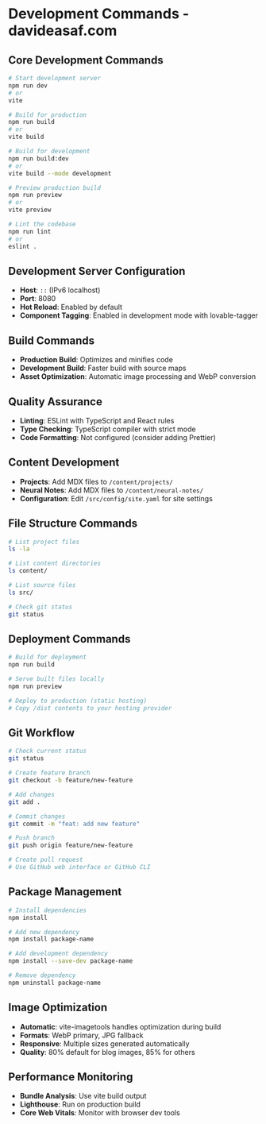 # Development Commands - davideasaf.com

## Core Development Commands
```bash
# Start development server
npm run dev
# or
vite

# Build for production
npm run build
# or
vite build

# Build for development
npm run build:dev
# or
vite build --mode development

# Preview production build
npm run preview
# or
vite preview

# Lint the codebase
npm run lint
# or
eslint .
```

## Development Server Configuration
- **Host**: `::` (IPv6 localhost)
- **Port**: 8080
- **Hot Reload**: Enabled by default
- **Component Tagging**: Enabled in development mode with lovable-tagger

## Build Commands
- **Production Build**: Optimizes and minifies code
- **Development Build**: Faster build with source maps
- **Asset Optimization**: Automatic image processing and WebP conversion

## Quality Assurance
- **Linting**: ESLint with TypeScript and React rules
- **Type Checking**: TypeScript compiler with strict mode
- **Code Formatting**: Not configured (consider adding Prettier)

## Content Development
- **Projects**: Add MDX files to `/content/projects/`
- **Neural Notes**: Add MDX files to `/content/neural-notes/`
- **Configuration**: Edit `/src/config/site.yaml` for site settings

## File Structure Commands
```bash
# List project files
ls -la

# List content directories
ls content/

# List source files
ls src/

# Check git status
git status
```

## Deployment Commands
```bash
# Build for deployment
npm run build

# Serve built files locally
npm run preview

# Deploy to production (static hosting)
# Copy /dist contents to your hosting provider
```

## Git Workflow
```bash
# Check current status
git status

# Create feature branch
git checkout -b feature/new-feature

# Add changes
git add .

# Commit changes
git commit -m "feat: add new feature"

# Push branch
git push origin feature/new-feature

# Create pull request
# Use GitHub web interface or GitHub CLI
```

## Package Management
```bash
# Install dependencies
npm install

# Add new dependency
npm install package-name

# Add development dependency
npm install --save-dev package-name

# Remove dependency
npm uninstall package-name
```

## Image Optimization
- **Automatic**: vite-imagetools handles optimization during build
- **Formats**: WebP primary, JPG fallback
- **Responsive**: Multiple sizes generated automatically
- **Quality**: 80% default for blog images, 85% for others

## Performance Monitoring
- **Bundle Analysis**: Use vite build output
- **Lighthouse**: Run on production build
- **Core Web Vitals**: Monitor with browser dev tools